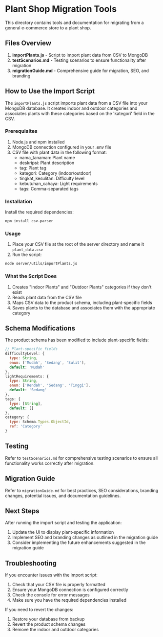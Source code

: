 # Plant Shop Migration Tools

This directory contains tools and documentation for migrating from a general e-commerce store to a plant shop.

## Files Overview

1. **importPlants.js** - Script to import plant data from CSV to MongoDB
2. **testScenarios.md** - Testing scenarios to ensure functionality after migration
3. **migrationGuide.md** - Comprehensive guide for migration, SEO, and branding

## How to Use the Import Script

The `importPlants.js` script imports plant data from a CSV file into your MongoDB database. It creates indoor and outdoor categories and associates plants with these categories based on the 'kategori' field in the CSV.

### Prerequisites

1. Node.js and npm installed
2. MongoDB connection configured in your .env file
3. CSV file with plant data in the following format:
   - nama_tanaman: Plant name
   - deskripsi: Plant description
   - tag: Plant tag
   - kategori: Category (indoor/outdoor)
   - tingkat_kesulitan: Difficulty level
   - kebutuhan_cahaya: Light requirements
   - tags: Comma-separated tags

### Installation

Install the required dependencies:

```bash
npm install csv-parser
```

### Usage

1. Place your CSV file at the root of the server directory and name it `plant_data.csv`
2. Run the script:

```bash
node server/utils/importPlants.js
```

### What the Script Does

1. Creates "Indoor Plants" and "Outdoor Plants" categories if they don't exist
2. Reads plant data from the CSV file
3. Maps CSV data to the product schema, including plant-specific fields
4. Saves plants to the database and associates them with the appropriate category

## Schema Modifications

The product schema has been modified to include plant-specific fields:

```javascript
// Plant-specific fields
difficultyLevel: {
  type: String,
  enum: ['Mudah', 'Sedang', 'Sulit'],
  default: 'Mudah'
},
lightRequirements: {
  type: String,
  enum: ['Rendah', 'Sedang', 'Tinggi'],
  default: 'Sedang'
},
tags: {
  type: [String],
  default: []
},
category: {
  type: Schema.Types.ObjectId,
  ref: 'Category'
}
```

## Testing

Refer to `testScenarios.md` for comprehensive testing scenarios to ensure all functionality works correctly after migration.

## Migration Guide

Refer to `migrationGuide.md` for best practices, SEO considerations, branding changes, potential issues, and documentation guidelines.

## Next Steps

After running the import script and testing the application:

1. Update the UI to display plant-specific information
2. Implement SEO and branding changes as outlined in the migration guide
3. Consider implementing the future enhancements suggested in the migration guide

## Troubleshooting

If you encounter issues with the import script:

1. Check that your CSV file is properly formatted
2. Ensure your MongoDB connection is configured correctly
3. Check the console for error messages
4. Make sure you have the required dependencies installed

If you need to revert the changes:

1. Restore your database from backup
2. Revert the product schema changes
3. Remove the indoor and outdoor categories